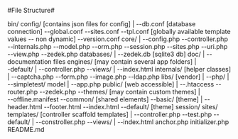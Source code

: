 #File Structure#

bin/
config/ [contains json files for config]
	|
	--db.conf [database connection]
	--global.conf
	--sites.conf
	--tpl.conf [globally available template values -- non dynamic]
	--version.conf
core/
	|
	--config.php
	--controller.php
	--internals.php
	--model.php
	--orm.php
	--session.php
	--sites.php
	--uri.php
	--view.php
	--zedek.php
databases/
	|
	--zedek.db [sqlite3 db]
doc/
	|
	--documentation files
engines/ [may contain several app folders]
	|	
	-default/
		|
		--controller.php
		--views/
			|
			--index.html
internals/ [helper classes]
	|
	--captcha.php
	--form.php
	--image.php
	--ldap.php
libs/ [vendor]
	|
	--php/
		|
		--simpletest/
model
	|
	--app.php
public/ [web accessible]
	|
	--.htaccess
	--router.php
	--zedek.php
	--themes/ [may contain custom themes]
		|	
		--offline.manifest
		--common/ [shared elements]
		--basic/ [theme]
			|
			--header.html
			--footer.html
			--index.html
		--default/ [theme]
session/ 
sites/ 
templates/ [controller scaffold templates]
	|
	--controller.php
	--test.php
	--default/
		|
		--constroller.php
		--views/
			|
			--index.html
anchor.php
initializer.php
README.md